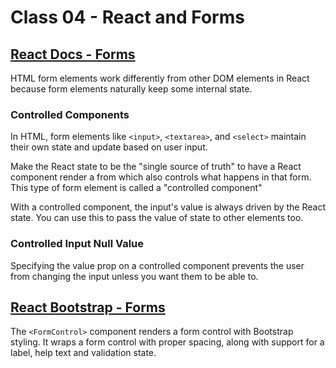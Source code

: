 # Class 04 - React and Forms

## [React Docs - Forms](https://reactjs.org/docs/forms.html)

HTML form elements work differently from other DOM elements in React because form elements naturally keep some internal state.

### Controlled Components

In HTML, form elements like `<input>`, `<textarea>`, and `<select>` maintain their own state and update based on user input.

Make the React state to be the "single source of truth" to have a React component render a from which also controls what happens in that form. This type of form element is called a "controlled component"

With a controlled component, the input's value is always driven by the React state. You can use this to pass the value of state to other elements too.

### Controlled Input Null Value

Specifying the value prop on a controlled component prevents the user from changing the input unless you want them to be able to.

## [React Bootstrap - Forms](https://react-bootstrap.github.io/components/forms/)

The `<FormControl>` component renders a form control with Bootstrap styling. It wraps a form control with proper spacing, along with support for a label, help text and validation state.
